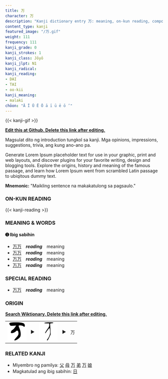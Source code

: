 ```yaml
---
title: 万
character: 万
description: "Kanji dictionary entry 万: meaning, on-kun reading, compounds, origin, related kanji"
content_type: kanji
featured_image: "/万.gif"
weight: 111
frequency: 111
kanji_grade: 0
kanji_strokes: 1
kanji_class: Jōyō
kanji_jlpt: N1
kanji_radical: 
kanji_reading: 
- DAI
- TAI
- oo-kii
kanji_meaning:
- malaki
chōon: "Ā Ī Ū Ē Ō ā ī ū ē ō ’"
---
```

[//]: # (Don't edit the line below. Kanji animated GIF code is automatically generated.)
{{< kanji-gif >}}

[//]: # (Edit below this line.)

**[Edit this at Github. Delete this link after editing.](https://github.com/tim0g/tim/tree/main/content/kanji/万/index.md)**

Magsulat dito ng introduction tungkol sa kanji. Mga opinions, impressions, suggestions, trivia, ang kung ano-ano pa.

Generate Lorem Ipsum placeholder text for use in your graphic, print and web layouts, and discover plugins for your favorite writing, design and blogging tools. Explore the origins, history and meaning of the famous passage, and learn how Lorem Ipsum went from scrambled Latin passage to ubiqitous dummy text.
 
**Mnemonic:** "Maikling sentence na makakatulong sa pagsaulo."

### ON-KUN READING

[//]: # (Don't edit the line below. ON-KUN READING code is automatically generated.)
{{< kanji-reading >}}

### MEANING & WORDS

#### ➊ **Ibig sabihin**
  - [万](../万)[万](../万)　***reading***　meaning
  - [万](../万)[万](../万)　***reading***　meaning
  - [万](../万)[万](../万)　***reading***　meaning
  - [万](../万)[万](../万)　***reading***　meaning

### SPECIAL READING
  - [万](../万)[万](../万)　***reading***　meaning

### ORIGIN

**[Search Wiktionary. Delete this link after editing.](https://wiktionary.org/wiki/万)**
<table class="kanji-table"><tr><td>
<img src="60px-万-bronze.svg.png">
</td><td>▶</td><td>
<img src="60px-万-oracle.svg.png">
</td><td>▶</td>
<td class="kanji-origin">万</td>
</tr></table>

### RELATED KANJI
- Miyembro ng pamilya: [父](../父) [母](../母) [万](../万) [弟](../弟) [万](../万) [娘](../娘)
- Magkatulad ang ibig sabihin: [日](../日)
